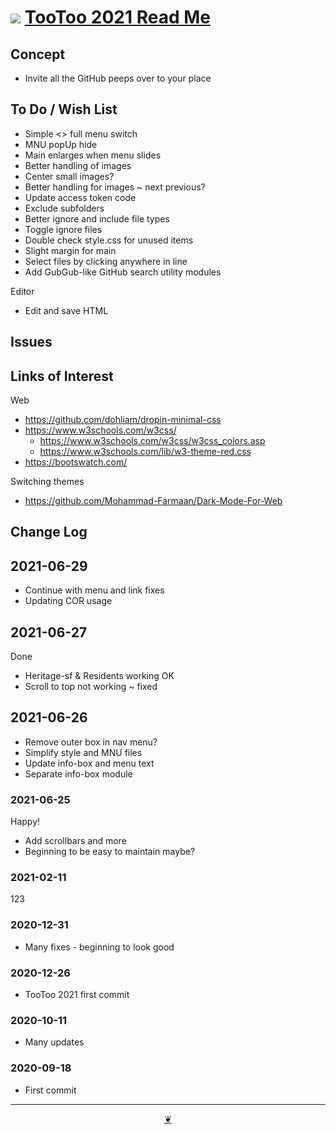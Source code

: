 # [![](https://pushme-pullyou.github.io/tootoo-2021/lib/assets/icons/mark-github.svg )](https://github.com/pushme-pullyou/tootoo-2021/ "Source code on GitHub" )  [TooToo 2021 Read Me]( https://pushme-pullyou.github.io/tootoo-2021/#README.md)


<!--ddfddd
<div style=height:300px;overflow:hidden;width:100%;resize:both; ><iframe src=https://pushme-pullyou.github.io/lib/style/style-sample-tags.html height=100% width=100% ></iframe></div>
_/lib/style_

### Full Screen: [/lib/style]( https://pushme-pullyou.github.io/lib/style/ )
-->

## Concept

* Invite all the GitHub peeps over to your place

## To Do / Wish List

* Simple <> full menu switch
* MNU popUp hide
* Main enlarges when menu slides
* Better handling of images
* Center small images?
* Better handling for images ~ next previous?
* Update access token code
* Exclude subfolders
* Better ignore and include file types
* Toggle ignore files
* Double check style.css for unused items
* Slight margin for main
* Select files by clicking anywhere in line
* Add GubGub-like GitHub search utility modules

Editor

* Edit and save HTML

## Issues



## Links of Interest

Web

* https://github.com/dohliam/dropin-minimal-css
* https://www.w3schools.com/w3css/
    * https://www.w3schools.com/w3css/w3css_colors.asp
    * https://www.w3schools.com/lib/w3-theme-red.css
* https://bootswatch.com/

Switching themes

* https://github.com/Mohammad-Farmaan/Dark-Mode-For-Web


## Change Log

## 2021-06-29

* Continue with menu and link fixes
* Updating COR usage

## 2021-06-27

Done

* Heritage-sf & Residents working OK
* Scroll to top not working ~ fixed

## 2021-06-26

* Remove outer box in nav menu?
* Simplify style and MNU files
* Update info-box and menu text
* Separate info-box module

### 2021-06-25

Happy!

* Add scrollbars and more
* Beginning to be easy to maintain maybe?

### 2021-02-11

123

### 2020-12-31

* Many fixes - beginning to look good

### 2020-12-26

* TooToo 2021 first commit

### 2020-10-11

* Many updates

### 2020-09-18

* First commit


***

<center><a href=javascript:window.main.scrollTo(0,0); class=aDingbat > ❦ </a></center>

